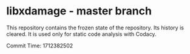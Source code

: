 # libxdamage - master branch

This repository contains the frozen state of the repository.
Its history is cleared. It is used only for static code
analysis with Codacy.

Commit Time: 1712382502